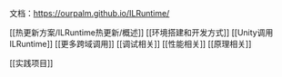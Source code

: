 文档：https://ourpalm.github.io/ILRuntime/

[[热更新方案/ILRuntime热更新/概述]]
[[环境搭建和开发方式]]
[[Unity调用ILRuntime]]
[[更多跨域调用]]
[[调试相关]]
[[性能相关]]
[[原理相关]]

[[实践项目]]